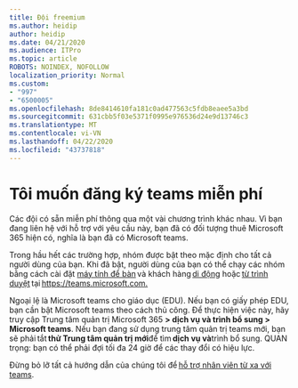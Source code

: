 ```yaml
---
title: Đội freemium
ms.author: heidip
author: heidip
ms.date: 04/21/2020
ms.audience: ITPro
ms.topic: article
ROBOTS: NOINDEX, NOFOLLOW
localization_priority: Normal
ms.custom:
- "997"
- "6500005"
ms.openlocfilehash: 8de8414610fa181c0ad477563c5fdb8eaee5a3bd
ms.sourcegitcommit: 631cbb5f03e5371f0995e976536d24e9d13746c3
ms.translationtype: MT
ms.contentlocale: vi-VN
ms.lasthandoff: 04/22/2020
ms.locfileid: "43737818"
---
```

# <a name="id-like-to-sign-up-for-teams-for-free"></a>Tôi muốn đăng ký teams miễn phí

Các đội có sẵn miễn phí thông qua một vài chương trình khác nhau. Vì bạn đang liên hệ với hỗ trợ với yêu cầu này, bạn đã có đối tượng thuê Microsoft 365 hiện có, nghĩa là bạn đã có Microsoft teams.

Trong hầu hết các trường hợp, nhóm được bật theo mặc định cho tất cả người dùng của bạn. Khi đã bật, người dùng của bạn có thể chạy các nhóm bằng cách cài đặt [máy tính để bàn](https://docs.microsoft.com/MicrosoftTeams/get-clients#desktop-client) và khách hàng [di động](https://docs.microsoft.com/MicrosoftTeams/get-clients#mobile-clients) hoặc [từ trình duyệt](https://docs.microsoft.com/MicrosoftTeams/get-clients#web-client) tại <https://teams.microsoft.com.>

Ngoại lệ là Microsoft teams cho giáo dục (EDU). Nếu bạn có giấy phép EDU, bạn cần bật Microsoft teams theo cách thủ công. Để thực hiện việc này, hãy truy cập Trung tâm quản trị Microsoft 365 **> dịch vụ và trình bổ sung > Microsoft teams**. Nếu bạn đang sử dụng trung tâm quản trị teams mới, bạn sẽ phải tắt **thử Trung tâm quản trị mới**để tìm **dịch vụ và**trình bổ sung. QUAN trọng: bạn có thể phải đợi tối đa 24 giờ để các thay đổi có hiệu lực.

Đừng bỏ lỡ tất cả hướng dẫn của chúng tôi để [hỗ trợ nhân viên từ xa với teams](https://docs.microsoft.com/MicrosoftTeams/support-remote-work-with-teams).
